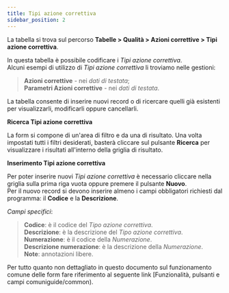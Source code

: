 ```yaml
---
title: Tipi azione correttiva
sidebar_position: 2
---
```


La tabella si trova sul percorso **Tabelle > Qualità > Azioni correttive > Tipi azione correttiva**.

In questa tabella è possibile codificare i *Tipi azione correttiva*.   
Alcuni esempi di utilizzo di *Tipi azione correttiva* li troviamo nelle gestioni:
> **Azioni correttive** - nei *dati di testata*;   
> **Parametri Azioni correttive** - nei *dati di testata*.

La tabella consente di inserire nuovi record o di ricercare quelli già esistenti per visualizzarli, modificarli oppure cancellarli.

**Ricerca Tipi azione correttiva**

La form si compone di un'area di filtro e da una di risultato. Una volta impostati tutti i filtri desiderati, basterà cliccare sul pulsante **Ricerca** per visualizzare i risultati all'interno della griglia di risultato.

**Inserimento Tipi azione correttiva**

Per poter inserire nuovi *Tipi azione correttiva* è necessario cliccare nella griglia sulla prima riga vuota oppure premere il pulsante **Nuovo**.   
Per il nuovo record si devono inserire almeno i campi obbligatori richiesti dal programma: il **Codice** e la **Descrizione**.

*Campi specifici*: 
    
> **Codice**: è il codice del *Tipo azione correttiva*.   
> **Descrizione**: è la descrizione del *Tipo azione correttiva*.   
> **Numerazione**: è il codice della *Numerazione*.   
> **Descrizione numerazione**: è la descrizione della *Numerazione*.   
> **Note**: annotazioni libere.

Per tutto quanto non dettagliato in questo documento sul funzionamento comune delle form fare riferimento al seguente link [Funzionalità, pulsanti e campi comuniguide/common).
